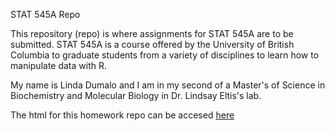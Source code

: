 STAT 545A Repo

This repository (repo) is where assignments for STAT 545A are to be submitted. STAT 545A is a course offered by the University of British Columbia to graduate students from a variety of disciplines to learn how to manipulate data with R. 

My name is Linda Dumalo and I am in my second of a Master's of Science in Biochemistry and Molecular Biology in Dr. Lindsay Eltis's lab. 

The html for this homework repo can be accesed [here](https://stat545-ubc-hw-2019-20.github.io/stat545-hw-LindaD95/)
